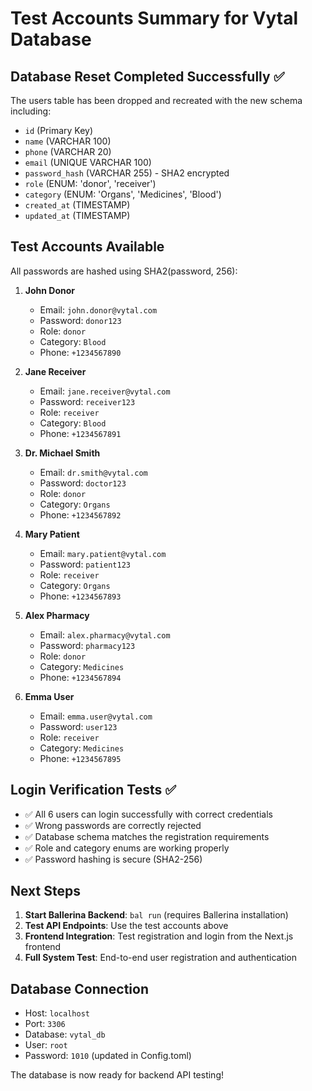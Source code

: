 # Test Accounts Summary for Vytal Database

## Database Reset Completed Successfully ✅

The users table has been dropped and recreated with the new schema including:
- `id` (Primary Key)
- `name` (VARCHAR 100)
- `phone` (VARCHAR 20) 
- `email` (UNIQUE VARCHAR 100)
- `password_hash` (VARCHAR 255) - SHA2 encrypted
- `role` (ENUM: 'donor', 'receiver')
- `category` (ENUM: 'Organs', 'Medicines', 'Blood')
- `created_at` (TIMESTAMP)
- `updated_at` (TIMESTAMP)

## Test Accounts Available

All passwords are hashed using SHA2(password, 256):

1. **John Donor**
   - Email: `john.donor@vytal.com`
   - Password: `donor123`
   - Role: `donor`
   - Category: `Blood`
   - Phone: `+1234567890`

2. **Jane Receiver**
   - Email: `jane.receiver@vytal.com`
   - Password: `receiver123`
   - Role: `receiver`
   - Category: `Blood`
   - Phone: `+1234567891`

3. **Dr. Michael Smith**
   - Email: `dr.smith@vytal.com`
   - Password: `doctor123`
   - Role: `donor`
   - Category: `Organs`
   - Phone: `+1234567892`

4. **Mary Patient**
   - Email: `mary.patient@vytal.com`
   - Password: `patient123`
   - Role: `receiver`
   - Category: `Organs`
   - Phone: `+1234567893`

5. **Alex Pharmacy**
   - Email: `alex.pharmacy@vytal.com`
   - Password: `pharmacy123`
   - Role: `donor`
   - Category: `Medicines`
   - Phone: `+1234567894`

6. **Emma User**
   - Email: `emma.user@vytal.com`
   - Password: `user123`
   - Role: `receiver`
   - Category: `Medicines`
   - Phone: `+1234567895`

## Login Verification Tests ✅

- ✅ All 6 users can login successfully with correct credentials
- ✅ Wrong passwords are correctly rejected
- ✅ Database schema matches the registration requirements
- ✅ Role and category enums are working properly
- ✅ Password hashing is secure (SHA2-256)

## Next Steps

1. **Start Ballerina Backend**: `bal run` (requires Ballerina installation)
2. **Test API Endpoints**: Use the test accounts above
3. **Frontend Integration**: Test registration and login from the Next.js frontend
4. **Full System Test**: End-to-end user registration and authentication

## Database Connection

- Host: `localhost`
- Port: `3306`
- Database: `vytal_db`
- User: `root`
- Password: `1010` (updated in Config.toml)

The database is now ready for backend API testing!
